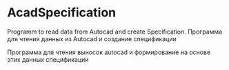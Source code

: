 # AcadSpecification
Programm to read data from Autocad and create Specification. 
Программа для чтения данных из Autocad и создание спецификации

Программа для чтения выносок autocad и формирование на основе этих данных спецификации
